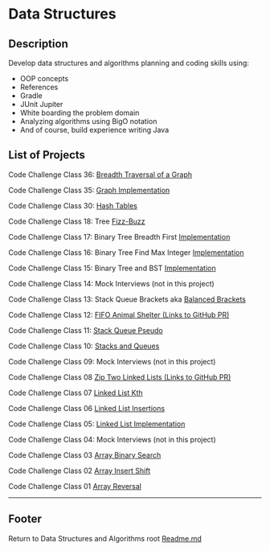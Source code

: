 # Data Structures

## Description

Develop data structures and algorithms planning and coding skills using:

- OOP concepts
- References
- Gradle
- JUnit Jupiter
- White boarding the problem domain
- Analyzing algorithms using BigO notation
- And of course, build experience writing Java

## List of Projects

Code Challenge Class 36: [Breadth Traversal of a Graph](./res/graphs/breadthTraverseGraph-README.md)

Code Challenge Class 35: [Graph Implementation](./res/graphs/graphs-README.md)

Code Challenge Class 30: [Hash Tables](./res/hashtables/hash-table-README.md)

Code Challenge Class 18: Tree [Fizz-Buzz](./res/trees/README-tree-fizz-buzz.md)

Code Challenge Class 17: Binary Tree Breadth First [Implementation](./res/trees/tree-breadth-first.md)

Code Challenge Class 16: Binary Tree Find Max Integer [Implementation](./res/trees/treemax-readme.md)

Code Challenge Class 15: Binary Tree and BST [Implementation](./res/trees/README-trees.md)

Code Challenge Class 14: Mock Interviews (not in this project)

Code Challenge Class 13: Stack Queue Brackets aka [Balanced Brackets](./res/stack-and-queue/BalancedBracketsREADME.md)

Code Challenge Class 12: [FIFO Animal Shelter (Links to GitHub PR)](https://github.com/mScottEvans/data-structures-and-algorithms/pull/36)

Code Challenge Class 11: [Stack Queue Pseudo](./res/stack-and-queue/PseudoQueueREADME.md)

Code Challenge Class 10: [Stacks and Queues](./res/stack-and-queue/stacks-and-queues-README.md)

Code Challenge Class 09: Mock Interviews (not in this project)

Code Challenge Class 08 [Zip Two Linked Lists (Links to GitHub PR)](https://github.com/AbdulahiMohamud/data-structures-and-algorithms/pull/21)

Code Challenge Class 07 [Linked List Kth](./res/linked-lists/linked-lists-README.md)

Code Challenge Class 06 [Linked List Insertions](./res/linked-lists/linked-lists-README.md)

Code Challenge Class 05: [Linked List Implementation](./res/linked-lists/linked-lists-README.md)

Code Challenge Class 04: Mock Interviews (not in this project)

Code Challenge Class 03 [Array Binary Search](./res/array-binary-search/readme.md)

Code Challenge Class 02 [Array Insert Shift](./res/arr-insert-shift/array-insert-shift.md)

Code Challenge Class 01 [Array Reversal](./res/array-reverse/README.md)

-- -

## Footer

Return to Data Structures and Algorithms root [Readme.md](../../README.md)
